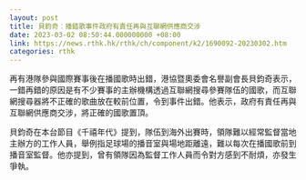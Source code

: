```yaml
---
layout: post
title: 貝鈞奇︰播錯歌事件政府有責任再與互聯網供應商交涉
date: 2023-03-02 08:50:44.000000000 +08:00
link: https://news.rthk.hk/rthk/ch/component/k2/1690092-20230302.htm
categories: rthk
---
```


再有港隊參與國際賽事後在播國歌時出錯，港協暨奧委會名譽副會長貝鈞奇表示，一錯再錯的原因是有不少賽事的主辦機構透過互聯網搜尋參賽隊伍的國歌，而互聯網搜尋器將不正確的歌曲放在較前位置，令到事件出錯。他表示，政府有責任再與互聯網供應商交涉，將正確的國歌置頂。

貝鈞奇在本台節目《千禧年代》提到，隊伍到海外出賽時，領隊難以經常監督當地主辦方的工作人員，舉例指足球場的播音室與場地距離遠，難以每次在播國歌前到播音室監督。他亦提到，曾有領隊因為監督工作人員而令對方感到不耐煩，亦發生爭執。
